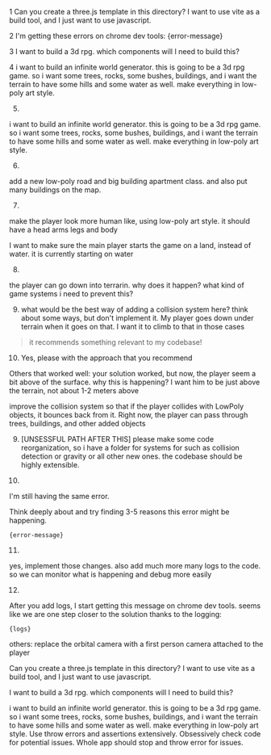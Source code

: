 1
Can you create a three.js template in this directory? I want to use vite as a build tool, and I just want to use javascript.

2
I'm getting these errors on chrome dev tools: {error-message}

3
I want to build a 3d rpg. which components will I need to build this?


4
i want to build an infinite world generator. this is going to be a 3d rpg game. so i want some trees, rocks, some bushes, buildings, and i want the terrain to have some hills and some water as well. make everything in low-poly art style.


5.
i want to build an infinite world generator. this is going to be a 3d rpg game. so i want some trees, rocks, some bushes, buildings, and i want the terrain to have some hills and some water as well. make everything in low-poly art style.


6.
add a new low-poly road and big building apartment class. and also put many buildings on the map.



7.
make the player look more human like, using low-poly art style. it should have a head arms legs and body

I want to make sure the main player starts the game on a land, instead of water. it is currently starting on water

8.
the player can go down into terrarin. why does it happen? what kind of game systems i need to prevent this?


9. what would be the best way of adding a collision system here? think about some ways, but don't implement it. My player goes down under terrain when it goes on that. I want it to climb to that in those cases

> it recommends something relevant to my codebase!

10. Yes, please with the approach that you recommend


Others that worked well:
your solution worked, but now, the player seem a bit above of the surface. why this is happening? I want him to be just above the terrain, not about 1-2 meters above


improve the collision system so that if the player collides with LowPoly objects, it bounces back from it. Right now, the player can pass through trees, buildings, and other added objects





9. [UNSESSFUL PATH AFTER THIS]
please make some code reorganization, so i have a folder for systems for such as collision detection or gravity or all other new ones. the codebase should be highly extensible. 


10.
I'm still having the same error.

Think deeply about and try finding 3-5 reasons this error might be happening.

```
{error-message}
```

11.
yes, implement those changes. also add much more many logs to the code. so we can monitor what is happening and debug more easily

12.
After you add logs, I start getting this message on chrome dev tools. seems like we are one step closer to the solution thanks to the logging:

```
{logs}
```






others:
replace the orbital camera with a first person camera attached to the player



Can you create a three.js template in this directory? I want to use vite as a build tool, and I just want to use javascript.


I want to build a 3d rpg. which components will I need to build this?

i want to build an infinite world generator. this is going to be a 3d rpg game. so i want some trees, rocks, some bushes, buildings, and i want the terrain to have some hills and some water as well. make everything in low-poly art style. Use throw errors and assertions extensively. Obsessively check code for potential issues. Whole app should stop and throw error for issues.